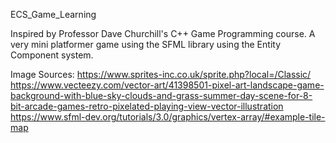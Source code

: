 ECS_Game_Learning

Inspired by Professor Dave Churchill's C++ Game Programming course. A very mini platformer game using the SFML library using the Entity Component system.

Image Sources:
https://www.sprites-inc.co.uk/sprite.php?local=/Classic/
https://www.vecteezy.com/vector-art/41398501-pixel-art-landscape-game-background-with-blue-sky-clouds-and-grass-summer-day-scene-for-8-bit-arcade-games-retro-pixelated-playing-view-vector-illustration
https://www.sfml-dev.org/tutorials/3.0/graphics/vertex-array/#example-tile-map
